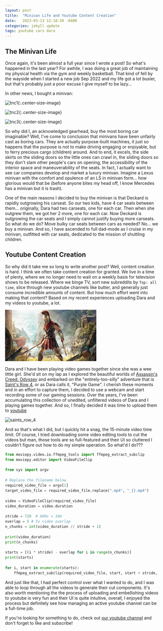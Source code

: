 ```yaml
---
layout: post
title:  "Minivan Life and Youtube Content Creation"
date:   2023-03-13 12:18:39 -0400
categories: jekyll update
tags: youtube cars dara
---
```


<h2> The Minivan Life </h2>

Once again, it's been almost a full year since I wrote a post! So what's happened in the last year? For awhile, I was doing a great job of maintaining my physical health via the gym and weekly basketball. That kind of fell by the wayside when I started a new job Sep 2022 and my life got a lot busier, but that's probably just a poor excuse I give myself to be lazy... 

In other news, I bought a minivan:

![tnc1](/assets/cars/tnc1.jpg){:.center-size-image}

![tnc2](/assets/cars/tnc2.jpg){:.center-size-image}

![tnc3](/assets/cars/tnc3.jpg){:.center-size-image}

So why did I, an acknowledged gearhead, buy the most boring car imaginable? Well, I've come to conclusion that minivans have been unfairly cast as boring cars. They are actually purpose-built machines, it just so happens that the purpose is not to make driving engaging or enjoyable, but to ferry precious cargo (children) around. And to end, it excels, the side skirts on the sliding doors so the little ones can crawl in, the sliding doors so they don't slam other people's cars on opening, the accessibility of the interior space and maneuverability of the seats. In fact, I actually want to see car companies develop and market a luxury minivan. Imagine a Lexus minivan with the comfort and opulence of an LS in minivan form... how glorious would that be (before anyone bites my head off, I know Mercedes has a minivan but it is trash).

One of the main reasons I decided to buy the minivan is that Deckard is rapidly outgrowing his carseat. So our two kids, have 4 car seats between them... originally, Dara had two carseats, one for each car. Then when she outgrew them, we got her 2 more, one for each car. Now Deckard is outgrowing the car seats and I simply cannot justify buying more carseats. So what do we do? Move bulky car seats between cars as needed? No... we buy a minivan. And so, I have ascended to full dad-mode as I cruise in my minivan, outfitted with car seats, dedicated to the mission of shuttling children.

<h2> Youtube Content Creation </h2>

So why did it take me so long to write another post? Well, content creation is hard. I think we often take content creation for granted. We live in a time of plenty, where we no longer need to wait on a weekly basis for television shows to be released. Where we binge TV, sort new subreddits by `Top: all time`, slice through new youtube channels like butter, and generally just consume incredible amounts of content. But how much effort went into making that content? Based on my recent experiences uploading Dara and my videos to youtube, a lot.

![ac_odyssey](/assets/video-games/ac-odyssey.jpeg)

Dara and I have been playing video games together since she was a wee little girl. She'd sit on my lap as I explored the beautiful worlds of [Assassin's Creed: Odyssey](ac-odyssey) and embarked on the "entirely-too-silly" adventure that is [Saint's Row 4](saints-row-4), or as Dara calls it, "Purple Game". I cherish these moments and in an effort to capture them, I decided to use a webcam and start recording some of our gaming sessions. Over the years, I've been accumulating this collection of unedited, unfiltered videos of Dara and I playing games together. And so, I finally decided it was time to upload them to [youtube](our-yt-channel)

![saints_row_4](/assets/video-games/saints_row_4.jpeg)

And so that's what I did, but I quickly hit a snag, the 15-minute video time limit. Of course, I tried downloading some video editing tools to cut the videos but man, those tools are so full-featured and their UI so cluttered I couldn't figure out how to do my simple operation. So what'd I do???

```python
from moviepy.video.io.ffmpeg_tools import ffmpeg_extract_subclip
from moviepy.editor import VideoFileClip

from sys import argv

# Replace the filename below.
required_video_file = argv[1]
target_video_file = required_video_file.replace(".mp4", "_{}.mp4")

video = VideoFileClip(required_video_file)
video_duration = video.duration

stride = 720  # 600s = 10m
overlap = 5 # 5s video overlap
n_chunks = int(video_duration // stride + 1)

print(video_duration)
print(n_chunks)

starts = [(i * stride) - overlap for i in range(n_chunks)]
print(starts)

for i, start in enumerate(starts):
    ffmpeg_extract_subclip(required_video_file, start, start + stride, targetname=target_video_file.format(i))
```

And just like that, I had perfect control over what I wanted to do, and I was able to loop through all the videos to generate their cut components. It's also worth mentioning the the process of uploading and embellishing videos to youtube is very fun and their UI is quite intuitive, overall, I enjoyed the process but definitely see how managing an active youtube channel can be a full-time job. 

If you're looking for something to do, check out [our youtube channel][our-yt-channel] and don't forget to like and subscribe!


[ac-odyssey]: https://en.wikipedia.org/wiki/Assassin%27s_Creed_Odyssey
[our-yt-channel]: https://www.youtube.com/channel/UCQMfWHivvPp_raxqzejaJZg
[saints-row-4]: https://en.wikipedia.org/wiki/Saints_Row_IV


